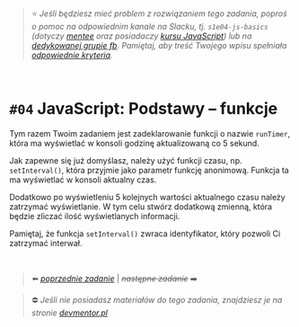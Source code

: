 > :star: _Jeśli będziesz mieć problem z rozwiązaniem tego zadania, poproś o pomoc na odpowiednim kanale na Slacku, tj. `s1e04-js-basics` (dotyczy [mentee](https://devmentor.pl/mentoring-javascript/) oraz posiadaczy [kursu JavaScript](https://devmentor.pl/p/javascript-for-beginners/)) lub na [dedykowanej grupie fb](https://www.facebook.com/groups/155234921740033). Pamiętaj, aby treść Twojego wpisu spełniała [odpowiednie kryteria](https://devmentor.pl/jak-prosic-o-pomoc/)._

&nbsp;

# `#04` JavaScript: Podstawy – funkcje

Tym razem Twoim zadaniem jest zadeklarowanie funkcji o nazwie `runTimer`, która ma wyświetlać w konsoli godzinę aktualizowaną co 5 sekund.

Jak zapewne się już domyślasz, należy użyć funkcji czasu, np. `setInterval()`, która przyjmie jako parametr funkcję anonimową. Funkcja ta ma wyświetlać w konsoli aktualny czas.

Dodatkowo po wyświetleniu 5 kolejnych wartości aktualnego czasu należy zatrzymać wyświetlanie. W tym celu stwórz dodatkową zmienną, która będzie zliczać ilość wyświetlanych informacji.

Pamiętaj, że funkcja `setInterval()` zwraca identyfikator, który pozwoli Ci zatrzymać interwał.

&nbsp;

> :arrow_left: [_poprzednie zadanie_](./../03) | ~~_następne zadanie_~~ :arrow_right:

> :no_entry: _Jeśli nie posiadasz materiałów do tego zadania, znajdziesz je na stronie [devmentor.pl](https://devmentor.pl/p/js-basics/)_
